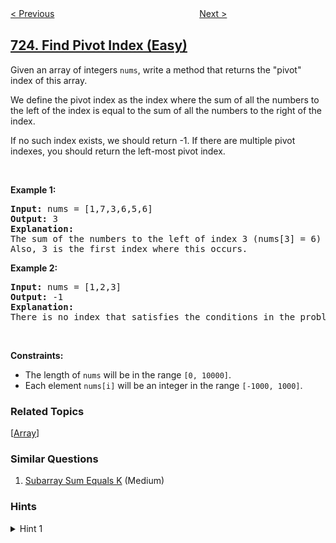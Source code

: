 <!--|This file generated by command(leetcode description); DO NOT EDIT.    |-->
<!--+----------------------------------------------------------------------+-->
<!--|@author    openset <openset.wang@gmail.com>                           |-->
<!--|@link      https://github.com/openset                                 |-->
<!--|@home      https://github.com/openset/leetcode                        |-->
<!--+----------------------------------------------------------------------+-->

[< Previous](../candy-crush "Candy Crush")
　　　　　　　　　　　　　　　　
[Next >](../split-linked-list-in-parts "Split Linked List in Parts")

## [724. Find Pivot Index (Easy)](https://leetcode.com/problems/find-pivot-index "寻找数组的中心索引")

<p>Given an array of integers <code>nums</code>, write a method that returns the &quot;pivot&quot; index of this array.</p>

<p>We define the pivot index as the index where the sum of all the numbers to the left of the index is equal to the sum of all the numbers to the right of the index.</p>

<p>If no such index exists, we should return -1. If there are multiple pivot indexes, you should return the left-most pivot index.</p>

<p>&nbsp;</p>
<p><strong>Example 1:</strong></p>

<pre>
<strong>Input:</strong> nums = [1,7,3,6,5,6]
<strong>Output:</strong> 3
<strong>Explanation:</strong>
The sum of the numbers to the left of index 3 (nums[3] = 6) is equal to the sum of numbers to the right of index 3.
Also, 3 is the first index where this occurs.
</pre>

<p><strong>Example 2:</strong></p>

<pre>
<strong>Input:</strong> nums = [1,2,3]
<strong>Output:</strong> -1
<strong>Explanation:</strong>
There is no index that satisfies the conditions in the problem statement.
</pre>

<p>&nbsp;</p>
<p><strong>Constraints:</strong></p>

<ul>
	<li>The length of <code>nums</code> will be in the range <code>[0, 10000]</code>.</li>
	<li>Each element <code>nums[i]</code> will be an integer in the range <code>[-1000, 1000]</code>.</li>
</ul>

### Related Topics
  [[Array](../../tag/array/README.md)]

### Similar Questions
  1. [Subarray Sum Equals K](../subarray-sum-equals-k) (Medium)

### Hints
<details>
<summary>Hint 1</summary>
We can precompute prefix sums P[i] = nums[0] + nums[1] + ... + nums[i-1].
Then for each index, the left sum is P[i], and the right sum is P[P.length - 1] - P[i] - nums[i].
</details>
